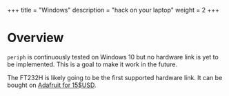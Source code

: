 +++
title = "Windows"
description = "hack on your laptop"
weight = 2
+++

# Overview

`periph` is continuously tested on Windows 10 but no hardware link is yet to be
implemented. This is a goal to make it work in the future.

The FT232H is likely going to be the first supported hardware link. It can be
bought on [Adafruit for
15$USD](https://learn.adafruit.com/adafruit-ft232h-breakout/overview).
